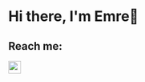 # Hi there, I'm Emre👋

## Reach me: 

[Linkedin]:https://www.linkedin.com/in/emre-guzell/
[<img width="25" src="https://play-lh.googleusercontent.com/kMofEFLjobZy_bCuaiDogzBcUT-dz3BBbOrIEjJ-hqOabjK8ieuevGe6wlTD15QzOqw"/>][linkedin]

